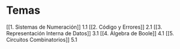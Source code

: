  

# Temas
[[1. Sistemas de Numeración]]
	1.1 
[[2. Código y Errores]]
	2.1
[[3. Representación Interna de Datos]]
	3.1
[[4. Algebra de Boole]]
	4.1
[[5. Circuitos Combinatorios]]
	5.1

